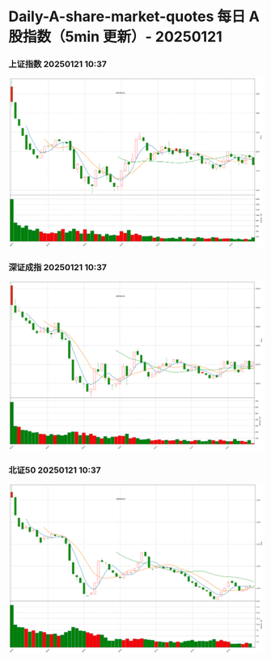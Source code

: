 
# Daily-A-share-market-quotes 每日 A 股指数（5min 更新）- 20250121

### 上证指数 20250121 10:37
![](./fig/2025/1/20250121-sh000001.png)

### 深证成指 20250121 10:37
![](./fig/2025/1/20250121-sz399001.png)

### 北证50 20250121 10:37
![](./fig/2025/1/20250121-bj899050.png)
